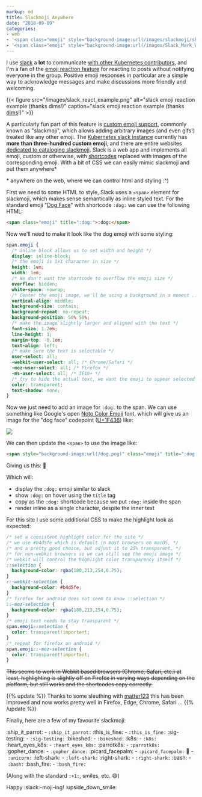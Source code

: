 ```yaml
---
markup: md
title: Slackmoji Anywhere
date: "2018-09-09"
categories:
- web
- '<span class="emoji" style="background-image:url(/images/slackmoji/ship_it_parrot.gif)" title=":ship_it_parrot:">:ship_it_parrot:</span>'
- '<span class="emoji" style="background-image:url(/images/Slack_Mark_Web_Cropped.png)" title=":slack:">:slack:</span>'
---
```

I use [slack](https://slack.com/) a **lot** to communicate [with other Kubernetes contributors](https://kubernetes.slack.com),
and I'm a fan of the [emoji reaction feature](https://get.slack.help/hc/en-us/articles/206870317-Emoji-reactions) 
for reacting to posts without notifying everyone in the group.
Positive emoji responses in particular are a simple way to acknowledge messages and make discussions 
more friendly and welcoming.

{{< figure src="/images/slack_react_example.png" alt="slack emoji reaction example (thanks dims!)" caption="slack emoji reaction example (thanks [dims](https://github.com/dims)!)" >}}


A particularly fun part of this feature is [custom emoji support](https://get.slack.help/hc/en-us/articles/206870177-Add-custom-emoji), commonly known as "slackmoji",
which allows adding arbitrary images (and even gifs!) treated like any other emoji.
The [Kubernetes slack instance](https://kubernetes.slack.com) currently has **more than three-hundred custom emoji**,
and there are entire websites [dedicated to cataloging slackmoji](https://slackmojis.com/).
Slack is a web app and implements all emoji, custom or otherwise, with [shortcodes](https://www.webpagefx.com/tools/emoji-cheat-sheet/) replaced with images of the corresponding emoji.
With a bit of CSS we can easily mimic slackmoji and put them anywhere*

\* anywhere on the web, where we can control html and styling :^)

First we need to some HTML to style, Slack uses a `<span>` element for slackmoji,
which makes sense semantically as inline styled text. 
For the standard emoji "[Dog Face](https://emojipedia.org/dog-face/)" with shortcode `:dog:`
we can use the following HTML:

```html
<span class="emoji" title=":dog:">:dog:</span>
```

Now we'll need to make it look like the dog emoji with some styling:

```css
span.emoji {
  /* inline block allows us to set width and height */
  display: inline-block;
  /* the emoji is 1x1 character in size */
  height: 1em;
  width: 1em;
  /* We don't want the shortcode to overflow the emoji size */
  overflow: hidden;
  white-space: nowrap;
  /* Center the emoji image, we'll be using a background in a moment ... */
  vertical-align: middle;
  background-size: contain;
  background-repeat: no-repeat;
  background-position: 50% 50%;
  /* make the image slightly larger and aligned with the text */
  font-size: 1.2em;
  line-height: 1;
  margin-top: -0.1em;
  text-align: left;
  /* make sure the text is selectable */
  user-select: all;
  -webkit-user-select: all; /* Chrome/Safari */
  -moz-user-select: all; /* Firefox */
  -ms-user-select: all; /* IE10+ */
  /* try to hide the actual text, we want the emoji to appear selected */
  color: transparent;
  text-shadow: none;
}
```

Now we just need to add an image for `:dog:` to the span. We can use
something like Google's open [Noto Color Emoji](https://www.google.com/get/noto/help/emoji/)
font, which will give us an image for the "dog face" codepoint ([U+1F436](https://unicode.org/emoji/charts/full-emoji-list.html#1f436)) like:

<img class="centered" src="/images/emoji/emoji_u1f436.png"></img>

We can then update the `<span>` to use the image like:
```html
<span style="background-image:url(/dog.png)" class="emoji" title=":dog:">:dog:</span>
```

Giving us this: <span style="background-image:url(/images/emoji/emoji_u1f436.png)" class="emoji" title=":dog:">:dog:</span>

Which will:

  - display the `:dog:` emoji similar to slack
  - show `:dog:` on hover using the `title` tag
  - copy as the `:dog:` shortcode because we put `:dog:` inside the span
  - render inline as a single character, despite the inner text

For this site I use some additional CSS to make the highlight look as expected:

```css
/* set a consistent highlight color for the site */
/* we use #b4d5fe which is default in most browsers on macOS, */
/* and a pretty good choice, but adjust it to 25% transparent, */
/* for non-webkit browsers so we can still see the emoji image */
/* webkit will control the highlight color transparency itself */
::selection {
  background-color: rgba(180,213,254,0.75);
}
::-webkit-selection {
  background-color: #b4d5fe;
}
/* firefox for android does not seem to know ::selection */
::-moz-selection {
  background-color: rgba(180,213,254,0.75);
}
/* emoji text needs to stay transparent */
span.emoji::selection {
  color: transparent!important;
}
/* repeat for firefox on android */
span.emoji::-moz-selection {
  color: transparent!important;
}
```

~~This seems to work in Webkit based browsers (Chrome, Safari, etc.) at least, 
highlighting is slightly off on Firefox in varying ways depending on the platform,
but still works and the shortcodes copy correctly.~~

{{% update %}} Thanks to some sleuthing with [matter123](https://github.com/matter123) this
has been improved and now works pretty well in Firefox, Edge, Chrome, Safari ...
{{% /update %}}

Finally, here are a few of my favourite slackmoji:

<span class="nowrap"><span class="emoji" style="background-image:url(/images/slackmoji/ship_it_parrot.gif)" title=":ship_it_parrot:">:ship_it_parrot:</span> - `:ship_it_parrot:`</span>
<span class="nowrap"><span class="emoji" style="background-image:url(/images/slackmoji/this_is_fine.jpg)" title=":this_is_fine:">:this_is_fine:</span> - `:this_is_fine:`</span>
<span class="nowrap"><span class="emoji" style="background-image:url(/images/slackmoji/sig-testing.png)" title=":sig-testing:">:sig-testing:</span> - `:sig-testing:`</span>
<span class="nowrap"><span class="emoji" style="background-image:url(/images/slackmoji/bikeshed.gif)" title=":bikeshed:">:bikeshed:</span> - `:bikeshed:`</span>
<span class="nowrap"><span class="emoji" style="background-image:url(/images/slackmoji/k8s.png)" title=":k8s:">:k8s:</span> - `:k8s:`</span>
<span class="nowrap"><span class="emoji" style="background-image:url(/images/slackmoji/heart_eyes_k8s.png)" title=":heart_eyes_k8s:">:heart_eyes_k8s:</span> - `:heart_eyes_k8s:`</span>
<span class="nowrap"><span class="emoji" style="background-image:url(/images/slackmoji/parrotk8s.gif)" title=":parrotk8s:">:parrotk8s:</span> - `:parrotk8s:`</span>
<span class="nowrap"><span class="emoji" style="background-image:url(/images/slackmoji/gopher_dance.gif)" title=":gopher_dance:">:gopher_dance:</span> - `:gopher_dance:`</span>
<span class="nowrap"><span class="emoji" style="background-image:url(/images/slackmoji/picard_facepalm.png)" title=":picard_facepalm:">:picard_facepalm:</span> - `:picard_facepalm:`</span>
<span class="nowrap"><span class="emoji" style="background-image:url(/images/slackmoji/unicorn.png)" title=":unicorn:">:unicorn:</span> - `:unicorn:`</span>
<span class="nowrap"><span class="emoji" style="background-image:url(/images/slackmoji/left-shark.gif)" title=":left-shark:">:left-shark:</span> - `:left-shark:`</span>
<span class="nowrap"><span class="emoji" style="background-image:url(/images/slackmoji/right-shark.gif)" title=":right-shark:">:right-shark:</span> - `:right-shark:`</span>
<span class="nowrap"><span class="emoji" style="background-image:url(/images/slackmoji/bash.png)" title=":bash:">:bash:</span> - `:bash:`</span>
<span class="nowrap"><span class="emoji" style="background-image:url(/images/slackmoji/bash_fire.png)" title=":bash_fire:">:bash_fire:</span> - `:bash_fire:`</span>


(Along with the standard `:+1:`, smiles, etc. <span class="emoji" style="background-image:url(/images/emoji/emoji_u1f604.png)" title=":smile:">:smile:</span>)


Happy <span class="emoji" style="background-image:url(/images/Slack_Mark_Web_Cropped.png)" title=":slack:">:slack:</span>-moji-ing!  <span class="emoji" style="background-image:url(/images/emoji/emoji_u1f643.png)" title=":upside_down_smile:">:upside_down_smile:</span>


<div style="clear: both;"></div>
